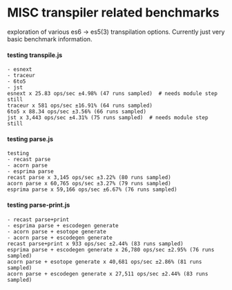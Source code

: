# MISC transpiler related benchmarks

exploration of various es6 -> es5(3) transpilation options. Currently just very
basic benchmark information.

#### testing transpile.js

```
- esnext
- traceur
- 6to5
- jst
esnext x 25.83 ops/sec ±4.98% (47 runs sampled)  # needs module step still
traceur x 581 ops/sec ±16.91% (64 runs sampled)
6to5 x 88.34 ops/sec ±3.56% (66 runs sampled)
jst x 3,443 ops/sec ±4.31% (75 runs sampled)  # needs module step still
```

#### testing parse.js

```
testing
- recast parse
- acorn parse
- esprima parse
recast parse x 3,145 ops/sec ±3.22% (80 runs sampled)
acorn parse x 60,765 ops/sec ±3.27% (79 runs sampled)
esprima parse x 59,166 ops/sec ±6.67% (76 runs sampled)
```

#### testing parse-print.js

```
- recast parse+print
- esprima parse + escodegen generate
- acorn parse + esotope generate
- acorn parse + escodegen generate
recast parse+print x 933 ops/sec ±2.44% (83 runs sampled)
esprima parse + escodegen generate x 26,780 ops/sec ±2.95% (76 runs sampled)
acorn parse + esotope generate x 40,681 ops/sec ±2.86% (81 runs sampled)
acorn parse + escodegen generate x 27,511 ops/sec ±2.44% (83 runs sampled)
```
